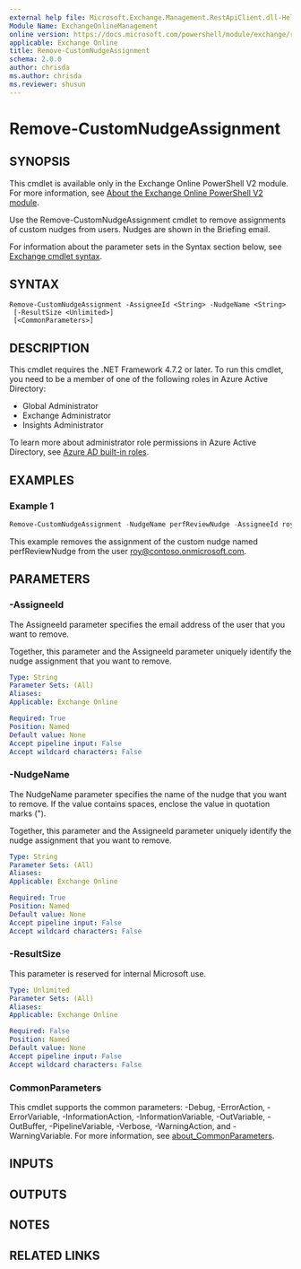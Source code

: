 ```yaml
---
external help file: Microsoft.Exchange.Management.RestApiClient.dll-Help.xml
Module Name: ExchangeOnlineManagement
online version: https://docs.microsoft.com/powershell/module/exchange/remove-customnudgeassignment
applicable: Exchange Online
title: Remove-CustomNudgeAssignment
schema: 2.0.0
author: chrisda
ms.author: chrisda
ms.reviewer: shusun
---
```


# Remove-CustomNudgeAssignment

## SYNOPSIS
This cmdlet is available only in the Exchange Online PowerShell V2 module. For more information, see [About the Exchange Online PowerShell V2 module](https://docs.microsoft.com/powershell/exchange/exchange-online-powershell-v2).

Use the Remove-CustomNudgeAssignment cmdlet to remove assignments of custom nudges from users. Nudges are shown in the Briefing email.

For information about the parameter sets in the Syntax section below, see [Exchange cmdlet syntax](https://docs.microsoft.com/powershell/exchange/exchange-cmdlet-syntax).

## SYNTAX

```
Remove-CustomNudgeAssignment -AssigneeId <String> -NudgeName <String>
 [-ResultSize <Unlimited>]
 [<CommonParameters>]
```

## DESCRIPTION
This cmdlet requires the .NET Framework 4.7.2 or later. To run this cmdlet, you need to be a member of one of the following roles in Azure Active Directory:

- Global Administrator
- Exchange Administrator
- Insights Administrator

To learn more about administrator role permissions in Azure Active Directory, see [Azure AD built-in roles](https://docs.microsoft.com/azure/active-directory/roles/permissions-reference).

## EXAMPLES

### Example 1
```powershell
Remove-CustomNudgeAssignment -NudgeName perfReviewNudge -AssigneeId roy@contoso.onmicrosoft.com
```

This example removes the assignment of the custom nudge named perfReviewNudge from the user roy@contoso.onmicrosoft.com.

## PARAMETERS

### -AssigneeId
The AssigneeId parameter specifies the email address of the user that you want to remove.

Together, this parameter and the AssigneeId parameter uniquely identify the nudge assignment that you want to remove.

```yaml
Type: String
Parameter Sets: (All)
Aliases:
Applicable: Exchange Online

Required: True
Position: Named
Default value: None
Accept pipeline input: False
Accept wildcard characters: False
```

### -NudgeName
The NudgeName parameter specifies the name of the nudge that you want to remove. If the value contains spaces, enclose the value in quotation marks (").

Together, this parameter and the AssigneeId parameter uniquely identify the nudge assignment that you want to remove.

```yaml
Type: String
Parameter Sets: (All)
Aliases:
Applicable: Exchange Online

Required: True
Position: Named
Default value: None
Accept pipeline input: False
Accept wildcard characters: False
```

### -ResultSize
This parameter is reserved for internal Microsoft use.

```yaml
Type: Unlimited
Parameter Sets: (All)
Aliases:
Applicable: Exchange Online

Required: False
Position: Named
Default value: None
Accept pipeline input: False
Accept wildcard characters: False
```

### CommonParameters
This cmdlet supports the common parameters: -Debug, -ErrorAction, -ErrorVariable, -InformationAction, -InformationVariable, -OutVariable, -OutBuffer, -PipelineVariable, -Verbose, -WarningAction, and -WarningVariable. For more information, see [about_CommonParameters](https://go.microsoft.com/fwlink/p/?LinkID=113216).

## INPUTS

###  

## OUTPUTS

###  

## NOTES

## RELATED LINKS
